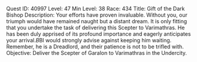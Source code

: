 Quest ID: 40997
Level: 47
Min Level: 38
Race: 434
Title: Gift of the Dark Bishop
Description: Your efforts have proven invaluable. Without you, our triumph would have remained naught but a distant dream. It is only fitting that you undertake the task of delivering this Scepter to Varimathras. He has been duly apprised of its profound importance and eagerly anticipates your arrival.$B$BI would strongly advise against keeping him waiting. Remember, he is a Dreadlord, and their patience is not to be trifled with.
Objective: Deliver the Scepter of Garalon to Varimathras in the Undercity.
